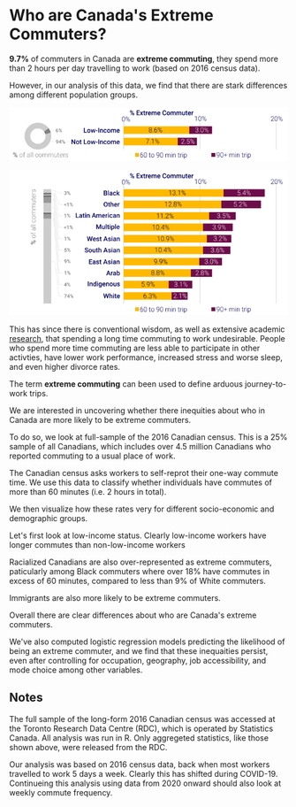 # Who are Canada's Extreme Commuters?

**9.7%** of commuters in Canada are **extreme commuting**, they spend more than 2 hours per day travelling to work (based on 2016 census data).

However, in our analysis of this data, we find that there are stark differences among different population groups.

![income](income_commute.png)

![race](race_commute.png)

This has since there is conventional wisdom, as well as extensive academic [research](https://doi.org/10.1080/01441647.2019.1649317), that spending a long time commuting to work undesirable. People who spend more time commuting are less able to participate in other activties, have lower work performance, increased stress and worse sleep, and even higher divorce rates.

The term **extreme commuting** can been used to define arduous journey-to-work trips.

We are interested in uncovering whether there inequities about who in Canada are more likely to be extreme commuters.

To do so, we look at full-sample of the 2016 Canadian census. This is a 25% sample of all Canadians, which includes over 4.5 million Canadians who reported commuting to a usual place of work.

The Canadian census asks workers to self-reprot their one-way commute time. We use this data to classify whether individuals have commutes of more than 60 minutes (i.e. 2 hours in total). 

We then visualize how these rates very for different socio-economic and demographic groups.

Let's first look at low-income status. Clearly low-income workers have longer commutes than non-low-income workers


Racialized Canadians are also over-represented as extreme commuters, paticularly among Black commuters where over 18% have commutes in excess of 60 minutes, compared to less than 9% of White commuters.


Immigrants are also more likely to be extreme commuters.

Overall there are clear differences about who are Canada's extreme commuters. 

We've also computed logistic regression models predicting the likelihood of being an extreme commuter, and we find that these inequaities persist, even after controlling for occupation, geography, job accessibility, and mode choice among other variables.




## Notes

The full sample of the long-form 2016 Canadian census was accessed at the Toronto Research Data Centre (RDC), which is operated by Statistics Canada. All analysis was run in R. Only aggregeted statistics, like those shown above, were released from the RDC.

Our analysis was based on 2016 census data, back when most workers travelled to work 5 days a week. Clearly this has shifted during COVID-19. Continueing this analysis using data from 2020 onward should also look at weekly commute frequency.